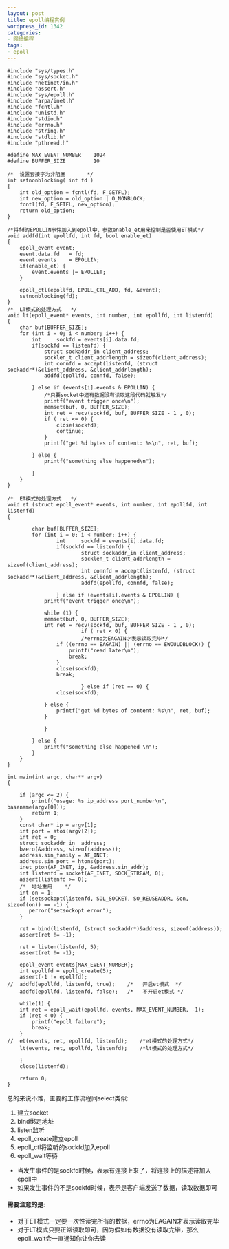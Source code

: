 ```yaml
---
layout: post
title: epoll编程实例
wordpress_id: 1342
categories:
- 网络编程
tags:
- epoll
---
```


    #include "sys/types.h"
    #include "sys/socket.h"
    #include "netinet/in.h"
    #include "assert.h"
    #include "sys/epoll.h"
    #include "arpa/inet.h"
    #include "fcntl.h"
    #include "unistd.h"
    #include "stdio.h"
    #include "errno.h"
    #include "string.h"
    #include "stdlib.h"
    #include "pthread.h"
    
    #define MAX_EVENT_NUMBER 	1024
    #define BUFFER_SIZE 		10
    
    /*	设置套接字为非阻塞	    */
    int setnonblocking( int fd )
    {
    	int old_option = fcntl(fd, F_GETFL);
    	int new_option = old_option | O_NONBLOCK;
    	fcntl(fd, F_SETFL, new_option);
    	return old_option;
    }
    
    /*将fd的EPOLLIN事件加入到epoll中，参数enable_et用来控制是否使用ET模式*/
    void addfd(int epollfd, int fd, bool enable_et)
    {
    	epoll_event event;
    	event.data.fd 	= fd;
    	event.events	= EPOLLIN;
    	if(enable_et) {
    		event.events |= EPOLLET;
    	}
    
    	epoll_ctl(epollfd, EPOLL_CTL_ADD, fd, &event);
    	setnonblocking(fd);
    }
    /*	LT模式的处理方式	*/
    void lt(epoll_event* events, int number, int epollfd, int listenfd) 
    {
    	char buf[BUFFER_SIZE];
    	for (int i = 0; i < number; i++) {
    		int 	sockfd = events[i].data.fd;
    		if(sockfd == listenfd) {
    			struct sockaddr_in client_address;	
    			socklen_t client_addrlength = sizeof(client_address);
    			int connfd = accept(listenfd, (struct sockaddr*)&client_address, &client_addrlength);
    			addfd(epollfd, connfd, false);
    
    		} else if (events[i].events & EPOLLIN) {
    			/*只要socket中还有数据没有读取这段代码就触发*/
    			printf("event trigger once\n");		
    			memset(buf, 0, BUFFER_SIZE);
    			int ret = recv(sockfd, buf, BUFFER_SIZE - 1 , 0);
    			if ( ret <= 0) {
    				close(sockfd);
    				continue;
    			}
    			printf("get %d bytes of content: %s\n", ret, buf);
    
    		} else {
    			printf("something else happened\n");	
    
    		}
    	}
    }
    
    /*	ET模式的处理方式	*/
    void et (struct epoll_event* events, int number, int epollfd, int listenfd)
    {
    
            char buf[BUFFER_SIZE];
            for (int i = 0; i < number; i++) {
                    int     sockfd = events[i].data.fd;
                    if(sockfd == listenfd) {
                            struct sockaddr_in client_address;    
                            socklen_t client_addrlength = sizeof(client_address);
                            int connfd = accept(listenfd, (struct sockaddr*)&client_address, &client_addrlength);
                            addfd(epollfd, connfd, false);
    
                    } else if (events[i].events & EPOLLIN) {
    			printf("event trigger once\n");
    
    			while (1) {
    			memset(buf, 0, BUFFER_SIZE);
    			int ret = recv(sockfd, buf, BUFFER_SIZE - 1 , 0);
                            if ( ret < 0) {
                            /*errno为EAGAIN才表示读取完毕*/
    				if ((errno == EAGAIN) || (errno == EWOULDBLOCK)) {
    					printf("read later\n");
    					break;
    				}
    				close(sockfd);
    				break;
    
                            } else if (ret == 0) {
    				close(sockfd);
    
    			} else {
    				printf("get %d bytes of content: %s\n", ret, buf);	
    			}
    
    			}
    
    		} else {
    			printf("something else happened \n");		
    		}
    	}
    }
    
    int main(int argc, char** argv)
    {
    
        if (argc <= 2) {     
            printf("usage: %s ip_address port_number\n", basename(argv[0]));    
            return 1;     
        }    
        const char* ip = argv[1];     
        int port = atoi(argv[2]);     
        int ret = 0;    
        struct sockaddr_in	address;    
        bzero(&address, sizeof(address));     
        address.sin_family = AF_INET;     
        address.sin_port = htons(port);     
        inet_pton(AF_INET, ip, &address.sin_addr);     
        int listenfd = socket(AF_INET, SOCK_STREAM, 0);     
        assert(listenfd >= 0);
        /*	地址重用	*/
        int on = 1;
        if (setsockopt(listenfd, SOL_SOCKET, SO_REUSEADDR, &on, sizeof(on)) == -1) {
           perror("setsockopt error");
        }
    
        ret = bind(listenfd, (struct sockaddr*)&address, sizeof(address));
        assert(ret != -1);
    
        ret = listen(listenfd, 5);
        assert(ret != -1);
    
        epoll_event events[MAX_EVENT_NUMBER];
        int epollfd = epoll_create(5);
        assert(-1 != epollfd);
    //  addfd(epollfd, listenfd, true);    /*	开启et模式	*/
        addfd(epollfd, listenfd, false);   /*	不开启et模式	*/
    
        while(1) {
        int ret = epoll_wait(epollfd, events, MAX_EVENT_NUMBER, -1);
        if (ret < 0) {
            printf("epoll failure");
            break;
        }
    //  et(events, ret, epollfd, listenfd);    /*et模式的处理方式*/
        lt(events, ret, epollfd, listenfd);	   /*lt模式的处理方式*/
    
        }
        close(listenfd);
    
        return 0;
    }


总的来说不难，主要的工作流程同select类似:  

1. 建立socket  
2. bind绑定地址  
3. listen监听  
4. epoll_create建立epoll  
5. epoll_ctl将监听的sockfd加入epoll  
6. epoll_wait等待
* 当发生事件的是sockfd时候，表示有连接上来了，将连接上的描述符加入epoll中  
* 如果发生事件的不是sockfd时候，表示是客户端发送了数据，读取数据即可

#### 需要注意的是:

* 对于ET模式一定要一次性读完所有的数据，errno为EAGAIN才表示读取完毕
* 对于LT模式只要正常读取即可，因为假如有数据没有读取完毕，那么epoll_wait会一直通知你让你去读



